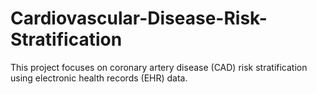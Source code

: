 # Cardiovascular-Disease-Risk-Stratification
This project focuses on coronary artery disease (CAD) risk stratification using electronic health records (EHR) data.
